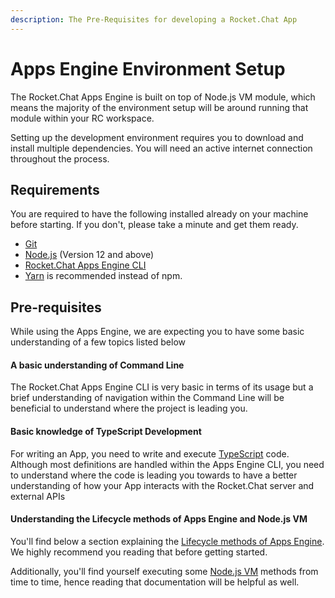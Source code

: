 ```yaml
---
description: The Pre-Requisites for developing a Rocket.Chat App
---
```


# Apps Engine Environment Setup

The Rocket.Chat Apps Engine is built on top of Node.js VM module, which means the majority of the environment setup will be around running that module within your RC workspace.

Setting up the development environment requires you to download and install multiple dependencies. You will need an active internet connection throughout the process.

## Requirements

You are required to have the following installed already on your machine before starting. If you don't, please take a minute and get them ready.&#x20;

* [Git](http://git-scm.com/book/en/v2/Getting-Started-Installing-Git)
* [Node.js](https://nodejs.org) (Version 12 and above)
* [Rocket.Chat Apps Engine CLI](../rocket.chat-app/rocket.chat-app-engine-cli.md#installation)
* [Yarn](http://yarnpkg.com) is recommended instead of npm.

## Pre-requisites

While using the Apps Engine, we are expecting you to have some basic understanding of a few topics listed below

#### A basic understanding of Command Line

The Rocket.Chat Apps Engine CLI is very basic in terms of its usage but a brief understanding of navigation within the Command Line will be beneficial to understand where the project is leading you.

#### Basic knowledge of TypeScript Development

For writing an App, you need to write and execute [TypeScript](https://www.typescriptlang.org) code. Although most definitions are handled within the Apps Engine CLI, you need to understand where the code is leading you towards to have a better understanding of how your App interacts with the Rocket.Chat server and external APIs

#### Understanding the Lifecycle methods of Apps Engine and Node.js VM

You'll find below a section explaining the [Lifecycle methods of Apps Engine](../fundamentals-of-apps/app-lifecycle.md#introduction). We highly recommend you reading that before getting started.&#x20;

Additionally, you'll find yourself executing some [Node.js VM](https://nodejs.org/api/vm.html) methods from time to time, hence reading that documentation will be helpful as well.

